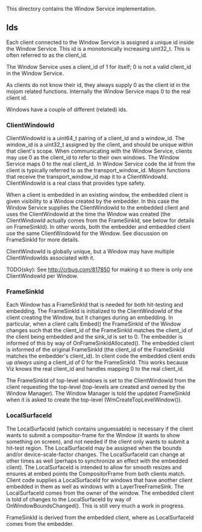 This directory contains the Window Service implementation.

## Ids

Each client connected to the Window Service is assigned a unique id inside the
Window Service. This id is a monotonically increasing uint32_t. This is often
referred to as the client_id.

The Window Service uses a client_id of 1 for itself; 0 is not a valid client_id
in the Window Service.

As clients do not know their id, they always supply 0 as the client id in the
mojom related functions. Internally the Window Service maps 0 to the real client
id.

Windows have a couple of different (related) ids.

### ClientWindowId

ClientWindowId is a uint64_t pairing of a client_id and a window_id. The
window_id is a uint32_t assigned by the client, and should be unique within that
client's scope. When communicating with the Window Service, clients may use 0 as
the client_id to refer to their own windows. The Window Service maps 0 to the
real client_id. In Window Service code the id from the client is typically
referred to as the transport_window_id. Mojom functions that receive the
transport_window_id map it to a ClientWindowId. ClientWindowId is a real class
that provides type safety.

When a client is embedded in an existing window, the embedded client is given
visibility to a Window created by the embedder. In this case the Window Service
supplies the ClientWindowId to the embedded client and uses the ClientWindowId
at the time the Window was created (the ClientWindowId actually comes from the
FrameSinkId, see below for details on FrameSinkId). In other words, both the
embedder and embedded client use the same ClientWindowId for the Window. See
discussion on FrameSinkId for more details.

ClientWindowId is globally unique, but a Window may have multiple 
ClientWindowIds associated with it.

TODO(sky): See http://crbug.com/817850 for making it so there is only one
ClientWindowId per Window.

### FrameSinkId

Each Window has a FrameSinkId that is needed for both hit-testing and
embedding. The FrameSinkId is initialized to the ClientWindowId of the client
creating the Window, but it changes during an embedding. In particular, when a
client calls Embed() the FrameSinkId of the Window changes such that the
client_id of the FrameSinkId matches the client_id of the client being
embedded and the sink_id is set to 0. The embedder is informed of this by way of
OnFrameSinkIdAllocated(). The embedded client is informed of the original
FrameSinkId (the client_id of the FrameSinkId matches the embedder's client_id).
In client code the embedded client ends up *always* using a client_id of 0 for
the FrameSinkId. This works because Viz knows the real client_id and handles
mapping 0 to the real client_id.

The FrameSinkId of top-level windows is set to the ClientWindowId from the
client requesting the top-level (top-levels are created and owned by the Window
Manager). The Window Manager is told the updated FrameSinkId when it is asked
to create the top-level (WmCreateTopLevelWindow()).

### LocalSurfaceId

The LocalSurfaceId (which contains unguessable) is necessary if the client wants
to submit a compositor-frame for the Window (it wants to show something on
screen), and not needed if the client only wants to submit a hit-test region.
The LocalSurfaceId may be assigned when the bounds and/or device-scale-factor
changes. The LocalSurfaceId can change at other times as well (perhaps to
synchronize an effect with the embedded client). The LocalSurfaceId is intended
to allow for smooth resizes and ensures at embed points the CompositorFrame from
both clients match. Client code supplies a LocalSurfaceId for windows that have
another client embedded in them as well as windows with a LayerTreeFrameSink.
The LocalSurfaceId comes from the owner of the window. The embedded client is
told of changes to the LocalSurfaceId by way of OnWindowBoundsChanged(). This is
still very much a work in progress.

FrameSinkId is derived from the embedded client, where as LocalSurfaceId
comes from the embedder.
